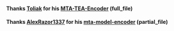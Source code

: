 #### Thanks [Toliak](https://github.com/Toliak) for his [MTA-TEA-Encoder](https://github.com/Toliak/MTA-TEA-Encoder) (full_file)
#### Thanks [AlexRazor1337](https://github.com/AlexRazor1337) for his [mta-model-encoder](https://github.com/AlexRazor1337/mta-model-encoder) (partial_file)